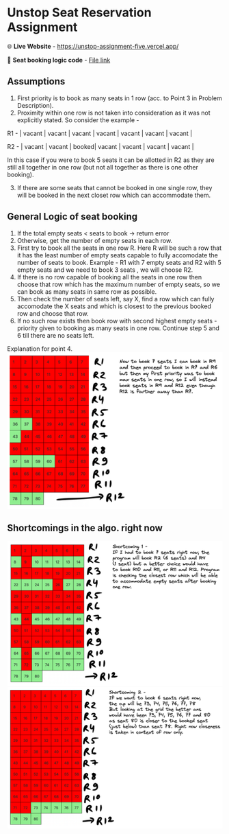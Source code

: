 # Unstop Seat Reservation Assignment

🌐 **Live Website** - https://unstop-assignment-five.vercel.app/

📗 **Seat booking logic code** - <a href="https://github.com/shwetanshu07/unstop_assignment/blob/3c9d2f7759589f6c2ee4b9ba914d4406b1c3c41f/src/bookSeat.js">File link</a>

## Assumptions
1. First priority is to book as many seats in 1 row (acc. to Point 3 in Problem Description).
2. Proximity within one row is not taken into consideration as it was not explicitly stated. So consider the example - 

R1 - | vacant  | vacant  | vacant | vacant  | vacant | vacant  | vacant |

R2 - | vacant  | vacant  | booked| vacant | vacant  | vacant | vacant |

In this case if you were to book 5 seats it can be allotted in R2 as they are still all together in one row (but not all together as there is one other booking).

3. If there are some seats that cannot be booked in one single row, they will be booked in the next closet row which can accommodate them.

## General Logic of seat booking
1. If the total empty seats < seats to book -> return error
2. Otherwise, get the number of empty seats in each row.
3. First try to book all the seats in one row R. Here R will be such a row that it has the least number of empty seats capable to fully accomodate the number of seats to book. Example - R1 with 7 empty seats and R2 with 5 empty seats and we need to book 3 seats , we will choose R2.
4. If there is no row capable of booking all the seats in one row then choose that row which has the maximum number of empty seats, so we can book as many seats in same row as possible.
5. Then check the number of seats left, say X, find a row which can fully accomodate the X seats and which is closest to the previous booked row and choose that row.
6. If no such row exists then book row with second highest empty seats - priority given to booking as many seats in one row. Continue step 5 and 6 till there are no seats left.

Explanation for point 4.
<img src="https://github.com/shwetanshu07/unstop_assignment/blob/587d5cd5de78d48ab36cd47801dd960ffc3b65ac/images/explanation.png">

## Shortcomings in the algo. right now
<img src="https://github.com/shwetanshu07/unstop_assignment/blob/587d5cd5de78d48ab36cd47801dd960ffc3b65ac/images/shortcoming1.png">
<img src="https://github.com/shwetanshu07/unstop_assignment/blob/587d5cd5de78d48ab36cd47801dd960ffc3b65ac/images/shortcoming2.png">
